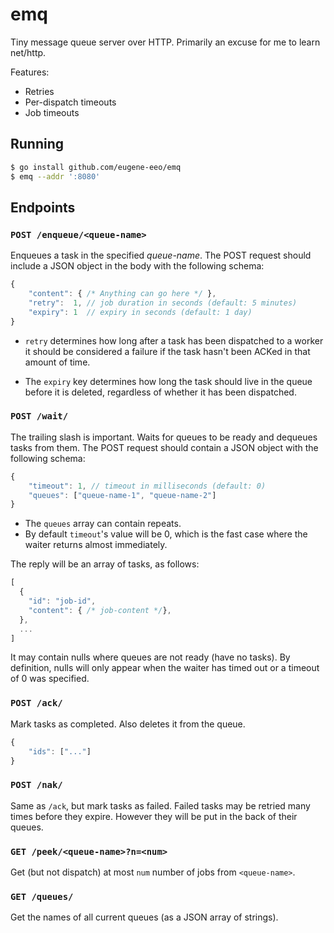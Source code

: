 # emq

Tiny message queue server over HTTP.
Primarily an excuse for me to learn net/http.

Features:

 - Retries
 - Per-dispatch timeouts
 - Job timeouts

## Running

```sh
$ go install github.com/eugene-eeo/emq
$ emq --addr ':8080'
```

## Endpoints

### `POST /enqueue/<queue-name>`

Enqueues a task in the specified *queue-name*.
The POST request should include a JSON object in the body with the following schema:

```js
{
    "content": { /* Anything can go here */ },
    "retry":  1, // job duration in seconds (default: 5 minutes)
    "expiry": 1  // expiry in seconds (default: 1 day)
}
```

 - `retry` determines how long after a task has been
  dispatched to a worker it should be considered a failure
  if the task hasn't been ACKed in that amount of time.

 - The `expiry` key determines how long the task should live
  in the queue before it is deleted, regardless of whether it
  has been dispatched.

### `POST /wait/`

The trailing slash is important.
Waits for queues to be ready and dequeues tasks from them.
The POST request should contain a JSON object with the following schema:

```js
{
    "timeout": 1, // timeout in milliseconds (default: 0)
    "queues": ["queue-name-1", "queue-name-2"]
}
```

 - The `queues` array can contain repeats.
 - By default `timeout`'s value will be 0, which is the fast case
   where the waiter returns almost immediately.

The reply will be an array of tasks, as follows:

```js
[
  {
    "id": "job-id",
    "content": { /* job-content */},
  },
  ...
]
```

It may contain nulls where queues are not ready (have no tasks).
By definition, nulls will only appear when the waiter has timed
out or a timeout of 0 was specified.

### `POST /ack/`

Mark tasks as completed.
Also deletes it from the queue.

```js
{
    "ids": ["..."]
}
```

### `POST /nak/`

Same as `/ack`, but mark tasks as failed.
Failed tasks may be retried many times before they expire.
However they will be put in the back of their queues.


### `GET /peek/<queue-name>?n=<num>`

Get (but not dispatch) at most `num` number of jobs from `<queue-name>`.

### `GET /queues/`

Get the names of all current queues (as a JSON array of strings).
